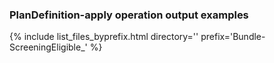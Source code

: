 ### PlanDefinition-apply operation output examples

{% include list_files_byprefix.html directory='' prefix='Bundle-ScreeningEligible_' %}